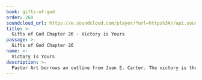 ```yaml
---
book: gifts-of-god
order: 260
soundcloud_url: https://w.soundcloud.com/player/?url=https%3A//api.soundcloud.com/tracks/
title: >-
  Gifts of God Chapter 26 - Victory is Yours
passage: >-
  Gifts of God Chapter 26
name: >-
  Victory is Yours
description: >-
  Pastor Art borrows an outline from Joan E. Carter. The victory is the Lord's. The victory is given to us. The victory is over all. The victory involves faith.
---
```


